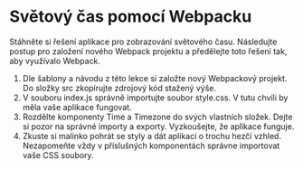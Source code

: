 # Světový čas pomocí Webpacku

Stáhněte si řešení aplikace pro zobrazování světového času. Následujte postup pro založení nového Webpack projektu a předělejte toto řešení tak, aby využívalo Webpack.

1. Dle šablony a návodu z této lekce si založte nový Webpackový projekt.
Do složky src zkopírujte zdrojový kód stažený výše.
2. V souboru index.js správně importujte soubor style.css. V tutu chvíli by měla vaše aplikace fungovat.
3. Rozdělte komponenty Time a Timezone do svých vlastních složek. Dejte si pozor na správné importy a exporty. Vyzkoušejte, že aplikace funguje.
4. Zkuste si malinko pohrát se styly a dát aplikaci o trochu hezčí vzhled. Nezapomeňte vždy v příslušných komponentách správne importovat vaše CSS soubory.
